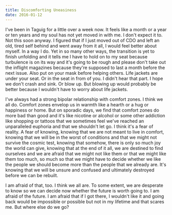 ```yaml
---
title: Discomforting Uneasiness
date: 2016-01-12
---
```


I've been in Taguig for a little over a week now. It feels like a month or a year or ten years and my soul has not yet moved in with me. I don't expect it to. Not this soon anyway. I figured that if I just moved out of CDO and left an old, tired self behind and went away from it all, I would feel better about myself. In a way I do. Yet in so many other ways, the transition is yet to finish unfolding and it tells me I have to hold on to my seat because turbulence is on its way and it's going to be rough and please don't take out the inflight magazines because they're supposed to last a month before the next issue. Also put on your mask before helping others. Life jackets are under your seat. Or in the seat in from of you. I didn't hear that part. I hope we don't crash and sink. Or blow up. But blowing up would probably be better because I wouldn't have to worry about life jackets.

<!--excerpt-->

I've always had a strong bipolar relationship with comfort zones. I think we all do. Comfort zones envelop us in warmth like a hearth or a hug or happiness or home. But on sporadic days, we find that comfort zones do more bad than good and it's like nicotine or alcohol or some other addiction like shopping or tattoos that we sometimes feel we've reached an unparalleled euphoria and that we shouldn't let go. I think it's a fear of reality. A fear of knowing, knowing that we are not meant to live in comfort, knowing that we will be in the worst of conditions and that we might not survive the cosmic test, knowing that somehow, there is only so much joy the world can give, knowing that at the end of it all, we are destined to find ourselves and we are afraid that we might not like them or that we might like them too much, so much so that we might have to decide whether we like the people we should become more than the people that we already are. It's knowing that we will be unsure and confused and ultimately destroyed before we can be rebuilt.

I am afraid of that, too. I think we all are. To some extent, we are desperate to know so we can decide now whether the future is worth going to. I am afraid of the future. I am afraid that if I got there, I wouldn't like it and going back would be impossible or possible but not in my lifetime and that scares me. But where else do we go?
